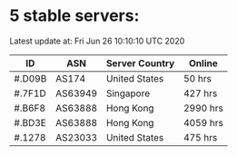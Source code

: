 # 5 stable servers:

Latest update at: Fri Jun 26 10:10:10 UTC 2020

| ID | ASN | Server Country | Online |
| -- | --- | -------------- | ------ |
| #.D09B | AS174 | United States | 50 hrs |
| #.7F1D | AS63949 | Singapore | 427 hrs |
| #.B6F8 | AS63888 | Hong Kong | 2990 hrs |
| #.BD3E | AS63888 | Hong Kong | 4059 hrs |
| #.1278 | AS23033 | United States | 475 hrs |

